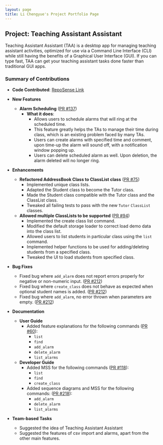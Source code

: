 ```yaml
---
layout: page
title: Li Chengyue's Project Portfolio Page
---
```


## Project: Teaching Assistant Assistant
Teaching Assistant Assistant (TAA) is a desktop app for managing teaching assistant
activities, optimized for use via a Command Line Interface (CLI) while still having
the benefits of a Graphical User Interface (GUI). If you can type fast, TAA can get
your teaching assistant tasks done faster than traditional GUI apps.

### Summary of Contributions
- **Code Contributed**: [RepoSense Link](https://nus-cs2103-ay2223s2.github.io/tp-dashboard/?search=cyli133&breakdown=true)
- **New Features**
    - **Alarm Scheduling** ([PR #137](https://github.com/AY2223S2-CS2103T-T14-4/tp/pull/137))
        - **What it does**:
          - Allows users to schedule alarms that will ring at the scheduled time.
          - This feature greatly helps the TAs to manage their time during class, which is an existing problem faced
            by many TAs.
          - Users can create alarms with specified time and comment, upon time-up the alarm will sound off,
            with a notification window popping up.
          - Users can delete scheduled alarm as well. Upon deletion, the alarm deleted will no longer ring.
- **Enhancements**
    - **Refactored AddressBook Class to ClassList class** ([PR #75](https://github.com/AY2223S2-CS2103T-T14-4/tp/pull/75))
        - Implemented unique class lists.
        - Adapted the Student class to become the Tutor class.
        - Made the Student class compatible with the Tutor class and the ClassList class.
        - Tweaked all failing tests to pass with the new `Tutor` `ClassList` classes.
    - **Allowed multiple ClassLists to be supported** ([PR #94](https://github.com/AY2223S2-CS2103T-T14-4/tp/pull/94))
        - Implemented the create class list command.
        - Modified the default storage loader to correct load demo data into the class list.
        - Allowed users to list students in particular class using the `list` command.
        - Implemented helper functions to be used for adding/deleting students from a specified class.
        - Tweaked the UI to load students from specified class.
- **Bug Fixes**
    - Fixed bug where `add_alarm` does not report errors properly for negative or non-numeric input.
      ([PR #212](https://github.com/AY2223S2-CS2103T-T14-4/tp/pull/212))
    - Fixed bug where  `create_class` does not behave as expected when optional student names is added.
      ([PR #212](https://github.com/AY2223S2-CS2103T-T14-4/tp/pull/212))
    - Fixed bug where `add_alarm`, no error thrown when parameters are empty.
      ([PR #212](https://github.com/AY2223S2-CS2103T-T14-4/tp/pull/212))

- **Documentation**
    - **User Guide**
        - Added feature explanations for the following commands
          ([PR #60](https://github.com/AY2223S2-CS2103T-T14-4/tp/pull/60)):
          - `list`
          - `find`
          - `add_alarm`
          - `delete_alarm`
          - `list_alarms`
    - **Developer Guide**
        - Added MSS for the following commands
          ([PR #118](https://github.com/AY2223S2-CS2103T-T14-4/tp/pull/118)):
            - `list`
            - `find`
            - `create_class`
        - Added sequence diagrams and MSS for the following commands:
          ([PR #218](https://github.com/AY2223S2-CS2103T-T14-4/tp/pull/218)):
            - `add_alarm`
            - `delete_alarm`
            - `list_alarms`
- **Team-based Tasks**
  - Suggested the idea of Teaching Assistant Assistant
  - Suggested the features of csv import and alarms, apart from the other main features.
